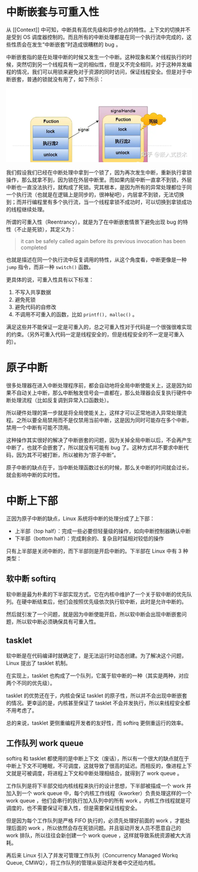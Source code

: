 # 中断嵌套与可重入性

从 [[Context]] 中可知，中断具有高优先级和异步抢占的特性。上下文的切换并不是受到 OS 调度器控制的。而且所有的中断处理都是在同一个执行流中完成的，这些性质会在发生“中断嵌套”时造成很糟糕的 bug 。

中断嵌套指的是在处理中断的时候又发生一个中断。这种现象和某个线程执行的时候，突然切到另一个线程具有一定的相似性，但是又不完全相同，对于这种并发编程的情况，我们可以用锁来避免对于资源的同时访问，保证线程安全。但是对于中断嵌套，普通的锁就没有用了，如下所示：

![](img/clipboard-20240826T161502.png)

我们假设我们已经在中断处理中拿到一个锁了，因为再次发生中断，重新执行拿锁操作，那么就拿不到，因为锁在外层中断里。而如果内层中断一直拿不到锁，外层中断也一直没法执行，就构成了死锁。究其根本，是因为所有的异常处理都位于同一个执行流（也就是在逻辑上是同步的，很神秘吧），内层拿不到锁，无法切换到；而并行编程里有多个执行流，当一个线程拿锁不成功时，可以切换到拿锁成功的线程继续处理。

所谓的可重入性（Reentrancy），就是为了在中断嵌套情景下避免出现 bug 的特性（不止是死锁），其定义为：

> it can be safely called again before its previous invocation has been completed

也就是描述在同一个执行流中反复调用的特性，从这个角度看，中断更像是一种 `jump` 指令，而非一种 `switch()` 函数。

更具体的说，可重入性具有以下标准：

1.  不写入共享数据
2.  避免死锁
3.  避免代码的自修改
4.  不调用不可重入的函数，比如 `printf(), malloc()` 。

满足这些并不能保证一定是可重入的，总之可重入性对于代码是一个很强很难实现的约束。（另外可重入代码一定是线程安全的，但是线程安全的不一定是可重入的）。

# 原子中断

很多处理器在进入中断处理程序前，都会自动地将全局中断使能关上，这是因为如果不自动关上中断，那么中断触发信号会一直都在，那么处理器会反复执行硬件中断处理流程（比如反复调到异常入口函数处）。

所以硬件处理的第一步就是将全局使能关上，这样才可以正常地进入异常处理流程。之所以要全局禁用而不是仅禁用当前中断，这是因为同时可能存在多个中断，禁用一个中断有可能不顶用。

这种操作其实很好的解决了中断嵌套的问题，因为关掉全局中断以后，不会再产生中断了，也就不会嵌套了，所以就没有可能有 bug 了。这种方式并不要求中断代码，因为其不可被打断，所以被称为“原子中断”。

原子中断的缺点在于，当中断处理函数过长的时候，那么关中断的时间就会过长，就会影响中断的实时性。

# 中断上下部

正因为原子中断的缺点，Linux 系统将中断的处理分成了上下部：

- 上半部（top half）：完成一些必要但轻量级的操作，如向中断控制器确认中断
- 下半部（bottom half）：完成剩余的、复杂且时延相对较低的操作

只有上半部是关闭中断的，而下半部则是开启中断的。下半部在 Linux 中有 3 种类型：

## 软中断 softirq

软中断是最为朴素的下半部实现方式，它在内核中维护了一个关于软中断的优先队列。在硬中断结束后，他们会按照优先级依次执行软中断，此时是允许中断的。

然后就引发了一个问题，就是因为中断使能开启，所以软中断会出现中断嵌套问题，所以软中断必须确保具有可重入性。

## tasklet

软中断是在代码编译时就确定了，是无法运行时动态创建。为了解决这个问题，Linux 提出了 tasklet 机制。

在实现上，tasklet 也构成了一个队列，它属于软中断的一种（其实是两种，对应两个不同的优先级）。

tasklet 的优势还在于，内核会保证 tasklet 的原子性，所以并不会出现中断嵌套的情况。更幸运的是，内核甚至保证了 tasklet 不会并发执行，所以来线程安全都不用考虑了。

总的来说，tasklet 更侧重编程开发者的友好性，而 softirq 更侧重运行的效率。

## 工作队列 work queue

softirq 和 tasklet 都使用的是中断上下文（废话），所以有一个很大的缺点就在于中断上下文不可睡眠，不可调度，这就导致了很高的延迟。而相反的，像进程上下文就是可被调度，将进程上下文和中断处理相结合，就得到了 work queue 。

工作队列是将下半部交给内核线程来执行的设计思想，下半部被描成一个 work 并加入到一个 work queue 中，每个内核工作线程（kworker）负责处理这样的一个 work queue ，他们会串行的执行加入队列中的所有 work 。内核工作线程就是可调度的，也不需要保证可重入性，但是需要保证线程安全。

但是因为每个工作队列是严格 FIFO 执行的，必须先处理好前面的 work ，才能处理后面的 work ，所以依然会存在死锁问题。并且驱动开发人员不愿意自己的 work 排队，所以往往会新创建一个 work queue ，这样就导致系统资源被大大消耗。

再后来 Linux 引入了并发可管理工作队列（Concurrency Managed Workq Queue, CMWQ），将工作队列的管理从驱动开发者中交还给内核。
